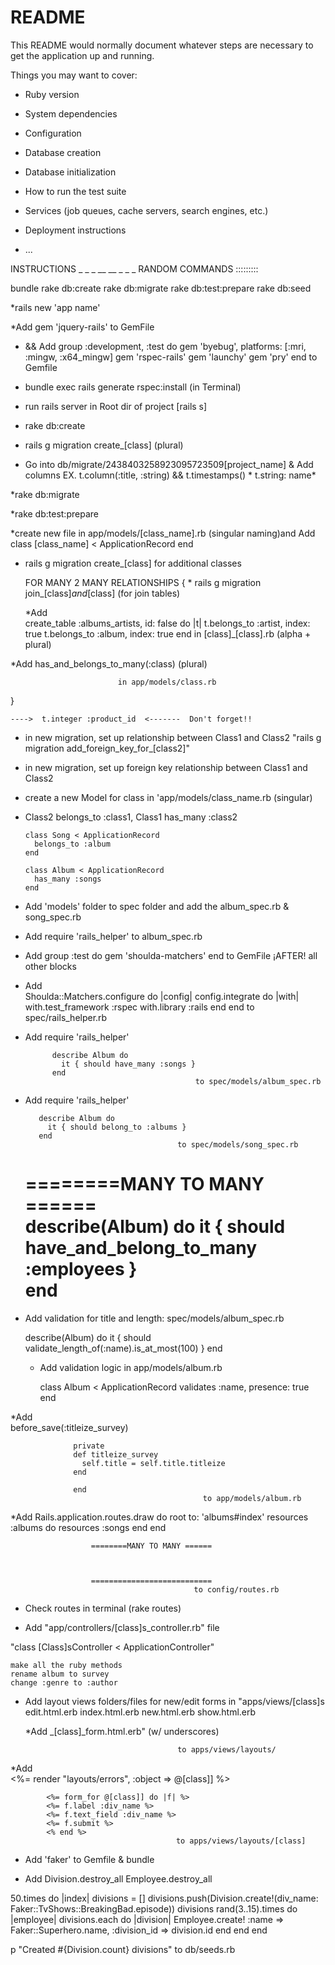 # README

This README would normally document whatever steps are necessary to get the
application up and running.

Things you may want to cover:

* Ruby version

* System dependencies

* Configuration

* Database creation

* Database initialization

* How to run the test suite

* Services (job queues, cache servers, search engines, etc.)

* Deployment instructions

* ...



INSTRUCTIONS    _ _ _ __ __ _ _ _
RANDOM COMMANDS :::::::::

   bundle
   rake db:create
   rake db:migrate
   rake db:test:prepare
   rake db:seed

*rails new 'app name'

*Add   gem 'jquery-rails'  to GemFile

*  && Add   group :development, :test do
      gem 'byebug', platforms: [:mri, :mingw, :x64_mingw]
      gem 'rspec-rails'
      gem 'launchy'
      gem 'pry'
    end
                                      to Gemfile  




* bundle exec rails generate rspec:install (in Terminal)


* run rails server in Root dir of project [rails s]


* rake db:create

* rails g migration create_[class] (plural)

* Go into db/migrate/2438403258923095723509[project_name] & Add columns
   EX. t.column(:title, :string) &&  t.timestamps() * t.string: name*

*rake db:migrate

*rake db:test:prepare

*create new file in app/models/[class_name].rb (singular naming)and Add
        class [class_name] < ApplicationRecord
        end

* rails g migration create_[class] for additional classes


  FOR MANY 2 MANY RELATIONSHIPS
  { * rails g migration join_[class]_and_[class] (for join tables)

    *Add  
    create_table :albums_artists, id: false do |t|
     t.belongs_to :artist, index: true
     t.belongs_to :album, index: true
    end
                      in [class]_[class].rb (alpha + plural)


*Add has_and_belongs_to_many(:class) (plural)

                            in app/models/class.rb

  }


    ---->  t.integer :product_id  <-------  Don't forget!!

* in new migration, set up relationship between Class1 and Class2
"rails g migration add_foreign_key_for_[class2]"

* in new migration, set up foreign key relationship between Class1 and Class2

* create a new Model for class in 'app/models/class_name.rb (singular)

* Class2 belongs_to :class1, Class1 has_many :class2

      class Song < ApplicationRecord
        belongs_to :album
      end

      class Album < ApplicationRecord
        has_many :songs
      end

* Add 'models' folder to spec folder and add the album_spec.rb & song_spec.rb

* Add   require 'rails_helper'   to album_spec.rb

* Add
              group :test do
              gem 'shoulda-matchers'
              end                            to GemFile ¡AFTER! all other blocks


* Add                                          
            Shoulda::Matchers.configure do |config|
              config.integrate do |with|
                with.test_framework :rspec
                with.library :rails
              end
            end
                                          to spec/rails_helper.rb


* Add
            require 'rails_helper'

            describe Album do
              it { should have_many :songs }
            end                                          
                                            to spec/models/album_spec.rb

* Add
         require 'rails_helper'

         describe Album do
           it { should belong_to :albums }
         end                                          
                                        to spec/models/song_spec.rb



    ========MANY TO MANY ======  
    describe(Album) do
    it { should have_and_belong_to_many :employees }     
    end
    ==========================================



* Add validation for title and length: spec/models/album_spec.rb

  describe(Album) do
    it { should validate_length_of(:name).is_at_most(100) }
  end    



  * Add validation logic in app/models/album.rb

    class Album < ApplicationRecord
      validates :name, presence: true
    end     


*Add  
              before_save(:titleize_survey)

                  private
                  def titleize_survey
                    self.title = self.title.titleize
                  end

                  end                                                            
                                               to app/models/album.rb


*Add
                    Rails.application.routes.draw do
                    root to: 'albums#index'
                    resources :albums do
                    resources :songs
                    end
                    end

                      ========MANY TO MANY ======  



                      ===========================
                                             to config/routes.rb



* Check routes in terminal     (rake routes)                               

* Add  "app/controllers/[class]s_controller.rb"  file

"class [Class]sController < ApplicationController"

    make all the ruby methods
    rename album to survey
    change :genre to :author

* Add layout views folders/files for new/edit forms in "apps/views/[class]s
     edit.html.erb
     index.html.erb
     new.html.erb
     show.html.erb




  *Add      _[class]_form.html.erb" (w/ underscores)

                                        to apps/views/layouts/

*Add       
            <%= render "layouts/errors", :object => @[class]] %>

            <%= form_for @[class]] do |f| %>
            <%= f.label :div_name %>
            <%= f.text_field :div_name %>
            <%= f.submit %>
            <% end %>
                                         to apps/views/layouts/[class]


* Add 'faker' to Gemfile & bundle

* Add
Division.destroy_all
Employee.destroy_all

50.times do |index|
divisions = []
divisions.push(Division.create!(div_name: Faker::TvShows::BreakingBad.episode))
divisions
rand(3..15).times do |employee|
divisions.each do |division|
Employee.create! :name => Faker::Superhero.name,
            :division_id => division.id
end
end
end

p "Created #{Division.count} divisions"
                to db/seeds.rb                                     
